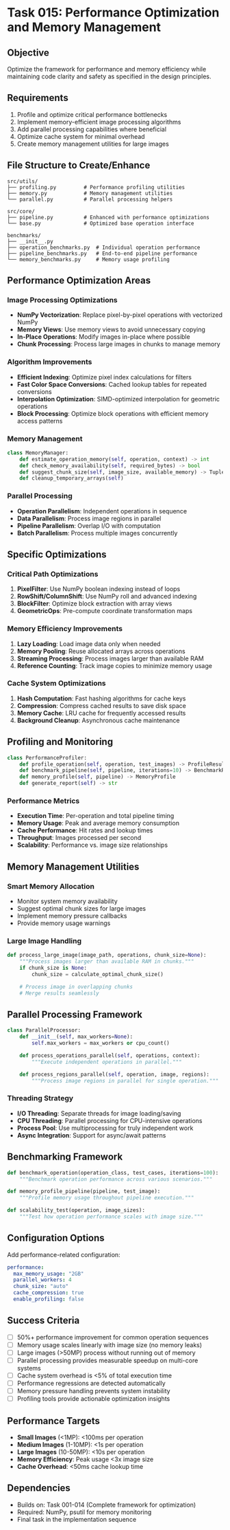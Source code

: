 # Task 015: Performance Optimization and Memory Management

## Objective
Optimize the framework for performance and memory efficiency while maintaining code clarity and safety as specified in the design principles.

## Requirements
1. Profile and optimize critical performance bottlenecks
2. Implement memory-efficient image processing algorithms
3. Add parallel processing capabilities where beneficial
4. Optimize cache system for minimal overhead
5. Create memory management utilities for large images

## File Structure to Create/Enhance
```
src/utils/
├── profiling.py         # Performance profiling utilities
├── memory.py            # Memory management utilities
└── parallel.py          # Parallel processing helpers

src/core/
├── pipeline.py          # Enhanced with performance optimizations
└── base.py              # Optimized base operation interface

benchmarks/
├── __init__.py
├── operation_benchmarks.py  # Individual operation performance
├── pipeline_benchmarks.py   # End-to-end pipeline performance
└── memory_benchmarks.py     # Memory usage profiling
```

## Performance Optimization Areas

### Image Processing Optimizations
- **NumPy Vectorization**: Replace pixel-by-pixel operations with vectorized NumPy
- **Memory Views**: Use memory views to avoid unnecessary copying
- **In-Place Operations**: Modify images in-place where possible
- **Chunk Processing**: Process large images in chunks to manage memory

### Algorithm Improvements
- **Efficient Indexing**: Optimize pixel index calculations for filters
- **Fast Color Space Conversions**: Cached lookup tables for repeated conversions
- **Interpolation Optimization**: SIMD-optimized interpolation for geometric operations
- **Block Processing**: Optimize block operations with efficient memory access patterns

### Memory Management
```python
class MemoryManager:
    def estimate_operation_memory(self, operation, context) -> int
    def check_memory_availability(self, required_bytes) -> bool
    def suggest_chunk_size(self, image_size, available_memory) -> Tuple[int, int]
    def cleanup_temporary_arrays(self)
```

### Parallel Processing
- **Operation Parallelism**: Independent operations in sequence
- **Data Parallelism**: Process image regions in parallel
- **Pipeline Parallelism**: Overlap I/O with computation
- **Batch Parallelism**: Process multiple images concurrently

## Specific Optimizations

### Critical Path Optimizations
1. **PixelFilter**: Use NumPy boolean indexing instead of loops
2. **RowShift/ColumnShift**: Use NumPy roll and advanced indexing
3. **BlockFilter**: Optimize block extraction with array views
4. **GeometricOps**: Pre-compute coordinate transformation maps

### Memory Efficiency Improvements
1. **Lazy Loading**: Load image data only when needed
2. **Memory Pooling**: Reuse allocated arrays across operations
3. **Streaming Processing**: Process images larger than available RAM
4. **Reference Counting**: Track image copies to minimize memory usage

### Cache System Optimizations
1. **Hash Computation**: Fast hashing algorithms for cache keys
2. **Compression**: Compress cached results to save disk space
3. **Memory Cache**: LRU cache for frequently accessed results
4. **Background Cleanup**: Asynchronous cache maintenance

## Profiling and Monitoring
```python
class PerformanceProfiler:
    def profile_operation(self, operation, test_images) -> ProfileResult
    def benchmark_pipeline(self, pipeline, iterations=10) -> BenchmarkResult
    def memory_profile(self, pipeline) -> MemoryProfile
    def generate_report(self) -> str
```

### Performance Metrics
- **Execution Time**: Per-operation and total pipeline timing
- **Memory Usage**: Peak and average memory consumption
- **Cache Performance**: Hit rates and lookup times
- **Throughput**: Images processed per second
- **Scalability**: Performance vs. image size relationships

## Memory Management Utilities

### Smart Memory Allocation
- Monitor system memory availability
- Suggest optimal chunk sizes for large images
- Implement memory pressure callbacks
- Provide memory usage warnings

### Large Image Handling
```python
def process_large_image(image_path, operations, chunk_size=None):
    """Process images larger than available RAM in chunks."""
    if chunk_size is None:
        chunk_size = calculate_optimal_chunk_size()

    # Process image in overlapping chunks
    # Merge results seamlessly
```

## Parallel Processing Framework
```python
class ParallelProcessor:
    def __init__(self, max_workers=None):
        self.max_workers = max_workers or cpu_count()

    def process_operations_parallel(self, operations, context):
        """Execute independent operations in parallel."""

    def process_regions_parallel(self, operation, image, regions):
        """Process image regions in parallel for single operation."""
```

### Threading Strategy
- **I/O Threading**: Separate threads for image loading/saving
- **CPU Threading**: Parallel processing for CPU-intensive operations
- **Process Pool**: Use multiprocessing for truly independent work
- **Async Integration**: Support for async/await patterns

## Benchmarking Framework
```python
def benchmark_operation(operation_class, test_cases, iterations=100):
    """Benchmark operation performance across various scenarios."""

def memory_profile_pipeline(pipeline, test_image):
    """Profile memory usage throughout pipeline execution."""

def scalability_test(operation, image_sizes):
    """Test how operation performance scales with image size."""
```

## Configuration Options
Add performance-related configuration:
```yaml
performance:
  max_memory_usage: "2GB"
  parallel_workers: 4
  chunk_size: "auto"
  cache_compression: true
  enable_profiling: false
```

## Success Criteria
- [ ] 50%+ performance improvement for common operation sequences
- [ ] Memory usage scales linearly with image size (no memory leaks)
- [ ] Large images (>50MP) process without running out of memory
- [ ] Parallel processing provides measurable speedup on multi-core systems
- [ ] Cache system overhead is <5% of total execution time
- [ ] Performance regressions are detected automatically
- [ ] Memory pressure handling prevents system instability
- [ ] Profiling tools provide actionable optimization insights

## Performance Targets
- **Small Images** (<1MP): <100ms per operation
- **Medium Images** (1-10MP): <1s per operation
- **Large Images** (10-50MP): <10s per operation
- **Memory Efficiency**: Peak usage <3x image size
- **Cache Overhead**: <50ms cache lookup time

## Dependencies
- Builds on: Task 001-014 (Complete framework for optimization)
- Required: NumPy, psutil for memory monitoring
- Final task in the implementation sequence
